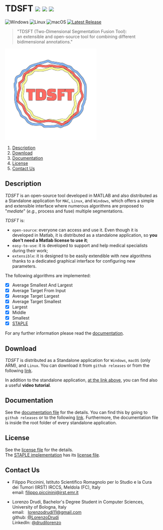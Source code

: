 # TDSFT ![](https://img.shields.io/github/forks/UniBoDS4H/TDSFT?style=social) ![](https://img.shields.io/github/stars/UniBoDS4H/TDSFT?style=social) ![](https://img.shields.io/github/watchers/UniBoDS4H/TDSFT?style=social) <br>

![Windows](https://img.shields.io/badge/Windows-0078D6?style=for-the-badge&logo=windows&logoColor=white)
![Linux](https://img.shields.io/badge/Linux-FCC624?style=for-the-badge&logo=linux&logoColor=black)
![macOS](https://img.shields.io/badge/mac%20os-000000?style=for-the-badge&logo=macos&logoColor=F0F0F0)
[![Latest Release](https://img.shields.io/github/v/release/UniBoDS4H/TDSFT?style=for-the-badge&color=blue)](https://img.shields.io/github/v/release)

> "TDSFT (Two-Dimensional Segmentation Fusion Tool): \
> an extensible and open-source tool for combining different bidimensional annotations."

<img src="gui/logo/logo_nobg.svg" width="300">

1. [Description](#description)
2. [Download](#download)
3. [Documentation](#documentation)
4. [License](#license)
5. [Contact Us](#contact-us)

## Description ##
*TDSFT* is an open-source tool developed in MATLAB and also distributed as a Standalone application for `MAC`, `Linux`, and `Windows`, which offers a simple and extensible interface where numerous algorithms are proposed to "*mediate*" (*e.g.*, process and fuse) multiple segmentations.

*TDSFT* is:
- `open-source`: everyone can access and use it. Even though it is developed in Matlab, it is distributed as a standalone application, so **you don't need a Matlab license to use it**;
- `easy-to-use`: it is developed to support and help medical specialists during their work;
- `extensible`: it is designed to be easily extendible with new algorithms thanks to a dedicated graphical interface for configuring new parameters.

The following algorithms are implemented:
- [X] Average Smallest And Largest
- [X] Average Target From Input
- [X] Average Target Largest 
- [X] Average Target Smallest
- [X] Largest
- [X] Middle
- [X] Smallest
- [X] [STAPLE](https://www.ncbi.nlm.nih.gov/pmc/articles/PMC1283110/)

For any further information please read the [documentation](#documentation).

## Download ##
*TDSFT* is distributed as a Standalone application for `Windows`, `macOS` (only ARM), and `Linux`. You can download it from `github releases` or from the following [link](https://sourceforge.net/p/tdsft/).

In addition to the standalone application, <ins>at the link above</ins>, you can find also a useful **video tutorial**.

## Documentation ##
See the <ins>documentation file</ins> for the details. You can find this by going to `github releases` or to the following [link](https://sourceforge.net/p/tdsft/). Furthermore, the documentation file is inside the root folder of every standalone application.

## License ##
See the [license file](LICENSE_GENERAL) for the details. \
The [STAPLE implementation](api/fusionAlgorithms/include/STAPLE.m) has its [license file](LICENSE_STAPLE).  
 
## Contact Us ##
- Filippo Piccinini, Istituto Scientifico Romagnolo per lo Studio e la Cura dei Tumori (IRST) IRCCS, Meldola (FC), Italy \
  email: filippo.piccinini@irst.emr.it

- Lorenzo Drudi, Bachelor's Degree Student in Computer Sciences, University of Bologna, Italy \
  email:  &nbsp; lorenzodrudi11@gmail.com \
  github: [@LorenzoDrudi](https://github.com/LorenzoDrudi) \
  LinkedIn: [@drudilorenzo](https://www.linkedin.com/in/drudilorenzo/)
